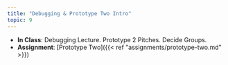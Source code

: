 ```yaml
---
title: "Debugging & Prototype Two Intro"
topic: 9
---
```

- **In Class**: Debugging Lecture. Prototype 2 Pitches. Decide Groups.
- **Assignment**: [Prototype Two]({{< ref "assignments/prototype-two.md" >}})
